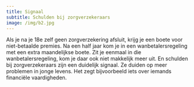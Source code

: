 ```yaml
---
title: Signaal
subtitle: Schulden bij zorgverzekeraars
image: /img/b2.jpg
---
```

Als je na je 18e zelf geen zorgverzekering afsluit, krijg je een boete voor niet-betaalde premies. Na een half jaar kom je in een wanbetalersregeling met een extra maandelijkse boete. Zit je eenmaal in die wanbetalersregeling, kom je daar ook niet makkelijk meer uit. En schulden bij zorgverzekeraars zijn een duidelijk signaal. Ze duiden op meer problemen in jonge levens. Het zegt bijvoorbeeld iets over iemands financiële vaardigheden. 
